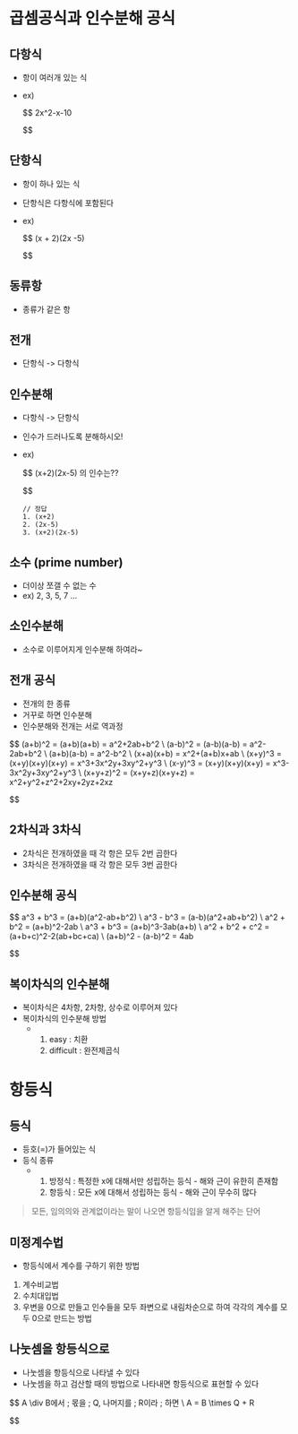 # 곱셈공식과 인수분해 공식

## 다항식

- 항이 여러개 있는 식
- ex)

  $$
  2x^2-x-10

  $$

## 단항식

- 항이 하나 있는 식
- 단항식은 다항식에 포함된다
- ex)


  $$
  (x + 2)(2x -5)

  $$

## 동류항

- 종류가 같은 항


## 전개

- 단항식 -> 다항식

## 인수분해

- 다항식 -> 단항식
- 인수가 드러나도록 분해하시오!
- ex)

  $$
  (x+2)(2x-5) 의 인수는??

  $$

  ```
  // 정답
  1. (x+2)
  2. (2x-5)
  3. (x+2)(2x-5) 
  ```


## 소수 (prime number)

- 더이상 쪼갤 수 없는 수
- ex) 2, 3, 5, 7 ...


## 소인수분해

- 소수로 이루어지게 인수분해 하여라~


## 전개 공식

- 전개의 한 종류
- 거꾸로 하면 인수분해
- 인수분해와 전개는 서로 역과정

$$
(a+b)^2 = (a+b)(a+b) = a^2+2ab+b^2 \\
(a-b)^2 = (a-b)(a-b) = a^2-2ab+b^2 \\
(a+b)(a-b) = a^2-b^2 \\
(x+a)(x+b) = x^2+(a+b)x+ab \\
(x+y)^3 = (x+y)(x+y)(x+y) = x^3+3x^2y+3xy^2+y^3 \\
(x-y)^3 = (x+y)(x+y)(x+y) = x^3-3x^2y+3xy^2+y^3 \\
(x+y+z)^2 = (x+y+z)(x+y+z) = x^2+y^2+z^2+2xy+2yz+2xz

$$

## 2차식과 3차식

- 2차식은 전개하였을 때 각 항은 모두 2번 곱한다
- 3차식은 전개하였을 때 각 항은 모두 3번 곱한다



## 인수분해 공식

$$
a^3 + b^3 = (a+b)(a^2-ab+b^2) \\
a^3 - b^3 = (a-b)(a^2+ab+b^2) \\
a^2 + b^2 = (a+b)^2-2ab \\
a^3 + b^3 = (a+b)^3-3ab(a+b) \\
a^2 + b^2 + c^2 = (a+b+c)^2-2(ab+bc+ca) \\
(a+b)^2 - (a-b)^2 = 4ab 

$$


## 복이차식의 인수분해

- 복이차식은 4차항, 2차항, 상수로 이루어져 있다
- 복이차식의 인수분해 방법
  - 1. easy : 치환
    2. difficult :  완전제곱식



# 항등식

## 등식

- 등호(=)가 들어있는 식
- 등식 종류
  - 1. 방정식 : 특정한 x에 대해서만 성립하는 등식 - 해와 근이 유한히 존재함
    2. 항등식 : 모든 x에 대해서 성립하는 등식 - 해와 근이 무수히 많다

> 모든, 임의의와 관계없이라는 말이 나오면 항등식임을 알게 해주는 단어


## 미정계수법

- 항등식에서 계수를 구하기 위한 방법

1. 계수비교법
2. 수치대입법
3. 우변을 0으로 만들고 인수들을 모두 좌변으로 내림차순으로 하여 각각의 계수를 모두 0으로 만드는 방법


## 나눗셈을 항등식으로

- 나눗셈을 항등식으로 나타낼 수 있다
- 나눗셈을 하고 검산할 때의 방법으로 나타내면 항등식으로 표현할 수 있다

$$
A \div B에서 \; 몫을 \; Q, 나머지를 \; R이라 \; 하면 \\
A = B \times Q + R

$$
